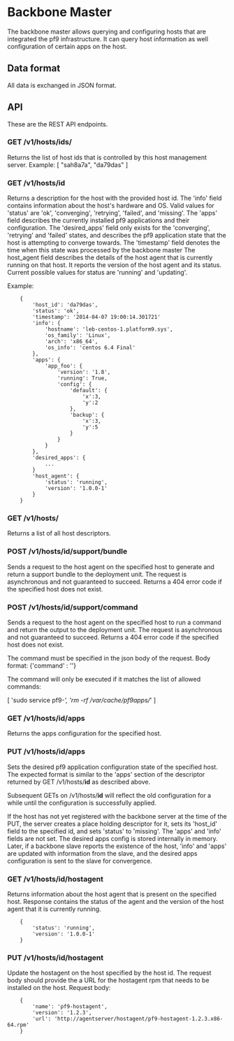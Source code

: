 # Backbone Master #

The backbone master allows querying and configuring hosts that are integrated
the pf9 infrastructure. It can query host information as well configuration of
certain apps on the host.

## Data format ##

All data is exchanged in JSON format.

## API ##

These are the REST API endpoints.

### GET /v1/hosts/ids/ ###

Returns the list of host ids that is controlled by this host management
server. Example: [ "sah8a7a", "da79das" ]

### GET /v1/hosts/__id__ ###

Returns a description for the host with the provided host id.
The 'info' field contains information about the host's hardware and OS.
Valid values for 'status' are 'ok', 'converging', 'retrying', 'failed',
and 'missing'.
The 'apps' field describes the currently installed pf9 applications and
their configuration. The 'desired_apps' field only exists for the 'converging',
'retrying' and 'failed' states, and describes the pf9 application state that
the host is attempting to converge towards.
The 'timestamp' field denotes the time when this state was processed by the
backbone master
The host_agent field describes the details of the host agent that is currently
running on that host. It reports the version of the host agent and its status.
Current possible values for status are 'running' and 'updating'.

Example:
```
    {
        'host_id': 'da79das',
        'status': 'ok',
        'timestamp': '2014-04-07 19:00:14.301721'
        'info': {
            'hostname': 'leb-centos-1.platform9.sys',
            'os_family': 'Linux',
            'arch': 'x86_64',
            'os_info': 'centos 6.4 Final'
        },
        'apps': {
            'app_foo': {
                'version': '1.8',
                'running': True,
                'config': {
                    'default': {
                        'x':3,
                        'y':2
                    },
                    'backup': {
                        'x':3,
                        'y':5
                    }
                }
            }
        },
        'desired_apps': {
            ...
        }
        'host_agent': {
            'status': 'running',
            'version': '1.0.0-1'
        }
    }
```
### GET /v1/hosts/ ###
Returns a list of all host descriptors.

### POST /v1/hosts/__id__/support/bundle ###
Sends a request to the host agent on the specified host to generate and return a
support bundle to the deployment unit. The request is asynchronous and not
guaranteed to succeed.
Returns a 404 error code if the specified host does not exist.

### POST /v1/hosts/__id__/support/command ###
Sends a request to the host agent on the specified host to run a command and
return the output to the deployment unit. The request is asynchronous and not
guaranteed to succeed.
Returns a 404 error code if the specified host does not exist.

The command must be specified in the json body of the request.
Body format:
        {'command' : '<command to run>'}

The command will only be executed if it matches the list of allowed
commands:

[
   'sudo service pf9-*',
   'rm -rf /var/cache/pf9apps/*'
]

### GET /v1/hosts/__id__/apps ###
Returns the apps configuration for the specified host.

### PUT /v1/hosts/__id__/apps ###
Sets the desired pf9 application configuration state of the specified host.
The expected format is similar to the 'apps' section of the descriptor returned
by GET /v1/hosts/__id__ as described above.

Subsequent GETs on /v1/hosts/__id__ will reflect the old configuration for a
while until the configuration is successfully applied.

If the host has not yet registered with the backbone server at the time
of the PUT, the server creates a place holding descriptor for it, sets
its 'host_id' field to the specified id, and sets 'status' to 'missing'.
The 'apps' and 'info' fields are not set.
The desired apps config is stored internally in memory. Later, if a backbone
slave reports the existence of the host, 'info' and 'apps' are updated with
information from the slave, and the desired apps configuration is sent to
the slave for convergence.

### GET /v1/hosts/__id__/hostagent ###
Returns information about the host agent that is present on the specified
host. Response contains the status of the agent and the version of the
host agent that it is currently running.
```
    {
        'status': 'running',
        'version': '1.0.0-1'
    }
```

### PUT /v1/hosts/__id__/hostagent ###
Update the hostagent on the host specified by the host id. The request body
should provide the a URL for the hostagent rpm that needs to be installed on
the host.
Request body:
```
    {
        'name': 'pf9-hostagent',
        'version': '1.2.3',
        'url': 'http://agentserver/hostagent/pf9-hostagent-1.2.3.x86-64.rpm'
    }
```

